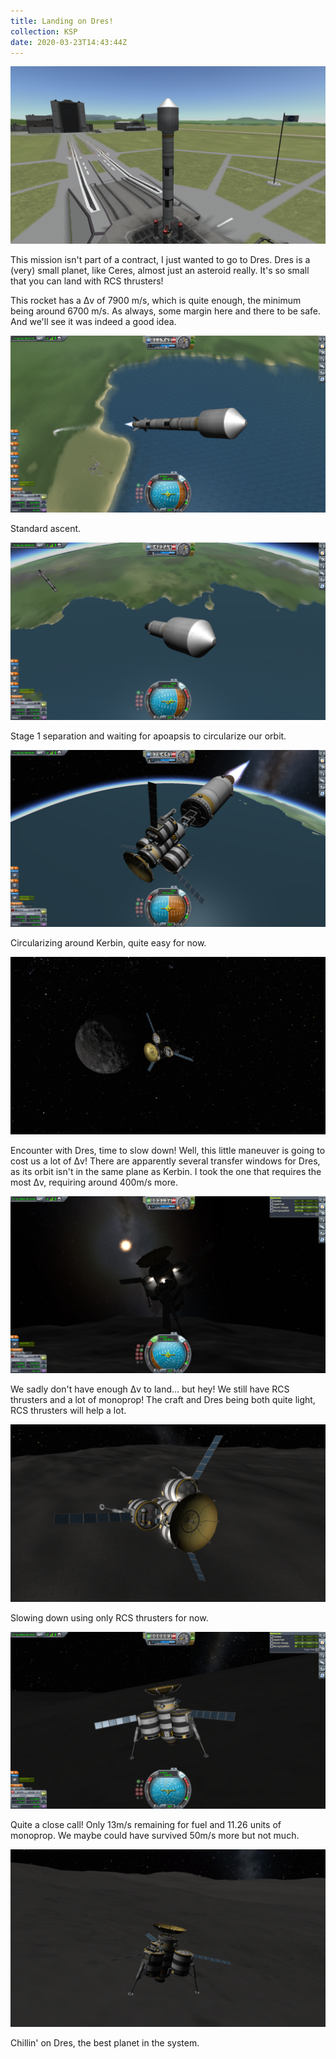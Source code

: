 ```yaml
---
title: Landing on Dres!
collection: KSP
date: 2020-03-23T14:43:44Z
---
```



![](/assets/images/KSP/imgur/2b3xyLF%20-%20Landing%20on%20Dres%21/imgur_2b3xyLF_001_MW6rvg0.png)

This mission isn't part of a contract, I just wanted to go to Dres.
Dres is a (very) small planet, like Ceres, almost just an asteroid really.
It's so small that you can land with RCS thrusters!

This rocket has a Δv of 7900 m/s, which is quite enough, the minimum being around 6700 m/s. As always, some margin here and there to be safe. And we'll see it was indeed a good idea.

![](/assets/images/KSP/imgur/2b3xyLF%20-%20Landing%20on%20Dres%21/imgur_2b3xyLF_002_XvKglud.png)

Standard ascent.

![](/assets/images/KSP/imgur/2b3xyLF%20-%20Landing%20on%20Dres%21/imgur_2b3xyLF_003_Xd6SJq0.png)

Stage 1 separation and waiting for apoapsis to circularize our orbit.

![](/assets/images/KSP/imgur/2b3xyLF%20-%20Landing%20on%20Dres%21/imgur_2b3xyLF_004_vf4LUzD.png)

Circularizing around Kerbin, quite easy for now.

![](/assets/images/KSP/imgur/2b3xyLF%20-%20Landing%20on%20Dres%21/imgur_2b3xyLF_005_FsHAu03.png)

Encounter with Dres, time to slow down!
Well, this little maneuver is going to cost us a lot of Δv!
There are apparently several transfer windows for Dres, as its orbit isn't in the same plane as Kerbin. I took the one that requires the most Δv, requiring around 400m/s more.

![](/assets/images/KSP/imgur/2b3xyLF%20-%20Landing%20on%20Dres%21/imgur_2b3xyLF_006_GKEiQ56.png)

We sadly don't have enough Δv to land… but hey! We still have RCS thrusters and a lot of monoprop!
The craft and Dres being both quite light, RCS thrusters will help a lot.

![](/assets/images/KSP/imgur/2b3xyLF%20-%20Landing%20on%20Dres%21/imgur_2b3xyLF_007_814wKQs.png)

Slowing down using only RCS thrusters for now.

![](/assets/images/KSP/imgur/2b3xyLF%20-%20Landing%20on%20Dres%21/imgur_2b3xyLF_008_MOfEUU2.png)

Quite a close call!
Only 13m/s remaining for fuel and 11.26 units of monoprop.
We maybe could have survived 50m/s more but not much.

![](/assets/images/KSP/imgur/2b3xyLF%20-%20Landing%20on%20Dres%21/imgur_2b3xyLF_009_HyD60Qu.png)

Chillin' on Dres, the best planet in the system.
